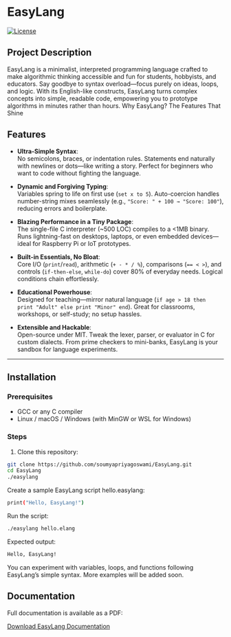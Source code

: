# EasyLang

[![License](https://img.shields.io/badge/License-BSD%202--Clause-blue.svg)](LICENSE)

## Project Description

EasyLang is a minimalist, interpreted programming language crafted to make algorithmic thinking accessible and fun for students, hobbyists, and educators. Say goodbye to syntax overload—focus purely on ideas, loops, and logic. With its English-like constructs, EasyLang turns complex concepts into simple, readable code, empowering you to prototype algorithms in minutes rather than hours.
Why EasyLang? The Features That Shine

## Features

- **Ultra-Simple Syntax**:  
  No semicolons, braces, or indentation rules. Statements end naturally with newlines or dots—like writing a story. Perfect for beginners who want to code without fighting the language.

- **Dynamic and Forgiving Typing**:  
  Variables spring to life on first use (`set x to 5`). Auto-coercion handles number-string mixes seamlessly (e.g., `"Score: " + 100 → "Score: 100"`), reducing errors and boilerplate.

- **Blazing Performance in a Tiny Package**:  
  The single-file C interpreter (~500 LOC) compiles to a <1MB binary. Runs lightning-fast on desktops, laptops, or even embedded devices—ideal for Raspberry Pi or IoT prototypes.

- **Built-in Essentials, No Bloat**:  
  Core I/O (`print`/`read`), arithmetic (`+ - * / %`), comparisons (`== < >`), and controls (`if-then-else`, `while-do`) cover 80% of everyday needs. Logical conditions chain effortlessly.

- **Educational Powerhouse**:  
  Designed for teaching—mirror natural language (`if age > 18 then print "Adult" else print "Minor" end`). Great for classrooms, workshops, or self-study; no setup hassles.

- **Extensible and Hackable**:  
  Open-source under MIT. Tweak the lexer, parser, or evaluator in C for custom dialects. From prime checkers to mini-banks, EasyLang is your sandbox for language experiments.


---

## Installation

### Prerequisites
- GCC or any C compiler
- Linux / macOS / Windows (with MinGW or WSL for Windows)

### Steps
1. Clone this repository:
```bash
git clone https://github.com/soumyapriyagoswami/EasyLang.git
cd EasyLang
./easylang
```
Create a sample EasyLang script hello.easylang:

```bash
print("Hello, EasyLang!")
```

Run the script:
```bash
./easylang hello.elang
```

Expected output:
```bash
Hello, EasyLang!
```

You can experiment with variables, loops, and functions following EasyLang’s simple syntax. More examples will be added soon.

## Documentation

Full documentation is available as a PDF:

[Download EasyLang Documentation](documentation/easylang_documentation.pdf)

